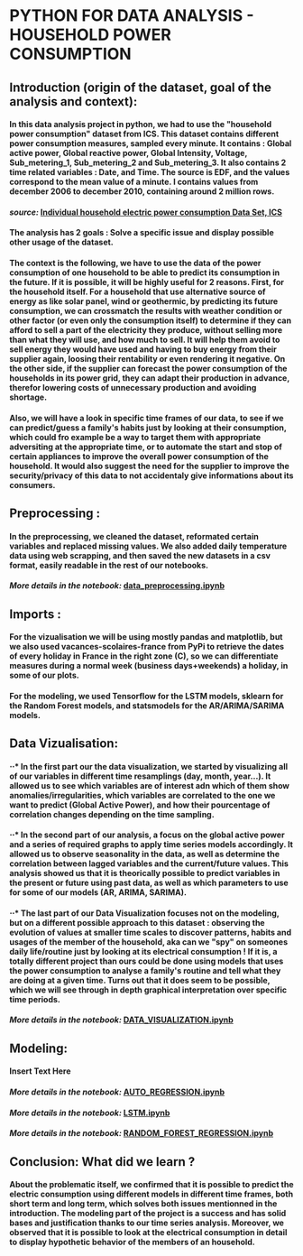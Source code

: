 # PYTHON FOR DATA ANALYSIS - HOUSEHOLD POWER CONSUMPTION

## Introduction (origin of the dataset, goal of the analysis and context):

#### In this data analysis project in python, we had to use the "household power consumption" dataset from ICS. This dataset contains different power consumption measures, sampled every minute. It contains : Global active power, Global reactive power, Global Intensity, Voltage, Sub_metering_1, Sub_metering_2 and Sub_metering_3. It also contains 2 time related variables : Date, and Time. The source is EDF, and the values correspond to the mean value of a minute. I contains values from december 2006 to december 2010, containing around 2 million rows.

#### *source:* [Individual household electric power consumption Data Set, ICS](https://archive.ics.uci.edu/ml/datasets/individual+household+electric+power+consumption)

#### The analysis has 2 goals : Solve a specific issue and display possible other usage of the dataset. 

#### The context is the following, we have to use the data of the power consumption of one household to be able to predict its consumption in the future. If it is possible, it will be highly useful for 2 reasons. First, for the household itself. For a household that use alternative source of energy as like solar panel, wind or geothermic, by predicting its future consumption, we can crossmatch the results with weather condition or other factor (or even only the consumption itself) to determine if they can afford to sell a part of the electricity they produce, without selling more than what they will use, and how much to sell. It will help them avoid to sell energy they would have used and having to buy energy from their supplier again, loosing their rentability or even rendering it negative. On the other side, if the supplier can forecast the power consumption of the households in its power grid, they can adapt their production in advance, therefor lowering costs of unnecessary production and avoiding shortage.

#### Also, we will have a look in specific time frames of our data, to see if we can predict/guess a family's habits just by looking at their consumption, which could fro example be a way to target them with appropriate adversiting at the appropriate time, or to automate the start and stop of certain appliances to improve the overall power consumption of the household. It would also suggest the need for the supplier to improve the security/privacy of this data to not accidentaly give informations about its consumers.



## Preprocessing :

#### In the preprocessing, we cleaned the dataset, reformated certain variables and replaced missing values. We also added daily temperature data using web scrapping, and then saved the new datasets in a csv format, easily readable in the rest of our notebooks. 

#### *More details in the notebook:* [data_preprocessing.ipynb](https://github.com/Theodlz/data_analysis_S7/blob/main/pre_processing/data_preprocessing.ipynb)

## Imports :

#### For the vizualisation we will be using mostly pandas and matplotlib, but we also used vacances-scolaires-france from PyPi to retrieve the dates of every holiday in France in the right zone (C), so we can differentiate measures during a normal week (business days+weekends) a holiday, in some of our plots.
#### For the modeling, we used Tensorflow for the LSTM models, sklearn for the Random Forest models, and statsmodels for the AR/ARIMA/SARIMA models.


## Data Vizualisation:

#### ⋅⋅* In the first part our the data visualization, we started by visualizing all of our variables in different time resamplings (day, month, year...). It allowed us to see which variables are of interest adn which of them show anomalies/irregularities, which variables are correlated to the one we want to predict (Global Active Power), and how their pourcentage of correlation changes depending on the time sampling. 

#### ⋅⋅* In the second part of our analysis, a focus on the global active power and a series of required graphs to apply time series models accordingly. It allowed us to observe seasonality in the data, as well as determine the correlation between lagged variables and the current/future values. This analysis showed us that it is theorically possible to predict variables in the present or future using past data, as well as which parameters to use for some of our models (AR, ARIMA, SARIMA).

#### ⋅⋅* The last part of our Data Visualization focuses not on the modeling, but on a different possible approach to this dataset : observing the evolution of values at smaller time scales to discover patterns, habits and usages of the member of the household, aka can we "spy" on someones daily life/routine just by looking at its electrical consumption ! If it is, a totally different project than ours could be done using models that uses the power consumption to analyse a family's routine and tell what they are doing at a given time. Turns out that it does seem to be possible, which we will see through in depth graphical interpretation over specific time periods.

#### *More details in the notebook:* [DATA_VISUALIZATION.ipynb](https://github.com/Theodlz/data_analysis_S7/blob/main/DATA_VISUALIZATION.ipynb)

## Modeling:

#### Insert Text Here

#### *More details in the notebook:* [AUTO_REGRESSION.ipynb](https://github.com/Theodlz/data_analysis_S7/blob/main/AUTO_REGRESSION.ipynb)

#### *More details in the notebook:* [LSTM.ipynb](https://github.com/Theodlz/data_analysis_S7/blob/main/LSTM.ipynb)

#### *More details in the notebook:* [RANDOM_FOREST_REGRESSION.ipynb](https://github.com/Theodlz/data_analysis_S7/blob/main/RANDOM_FOREST_REGRESSION.ipynb)

## Conclusion: What did we learn ?

#### About the problematic itself, we confirmed that it is possible to predict the electric consumption using different models in different time frames, both short term and long term, which solves both issues mentionned in the introduction. The modeling part of the project is a success and has solid bases and justification thanks to our time series analysis. Moreover, we observed that it is possible to look at the electrical consumption in detail to display hypothetic behavior of the members of an household.


